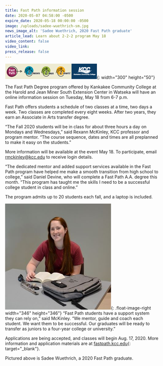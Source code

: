 ```yaml
---
title: Fast Path information session
date: 2020-05-07 04:58:00 -0500
expire_date: 2020-05-18 00:00:00 -0500
image: /uploads/sadee-wuethrich-sm.jpg
news_image_alt: 'Sadee Wuethrich, 2020 Fast Path graduate'
article_lead: Learn about 2-2-2 program May 18
video_content: false
video_link:
press_release: false
---
```


![](/uploads/300x50-mobile-ad-kccfastpath.png){: width="300" height="50"}

The Fast Path Degree program offered by Kankakee Community College at the Harold and Jean Miner South Extension Center in Watseka will have an online information session on Tuesday, May 18 from 6-7 p.m.&nbsp;

Fast Path offers students a schedule of two classes at a time, two days a week. Two classes are completed every eight weeks. After two years, they earn an Associate in Arts transfer degree.

“The Fall 2020 students will be in class for about three hours a day on Mondays and Wednesdays,” said Rexann McKinley, KCC professor and program mentor. “The course sequence, dates and times are all preplanned to make it easy on the students.”

More information will be available at the event May 18. To participate, email [rmckinley@kcc.edu](mailto:rmckinley@kcc.edu) to receive login details.

“The dedicated mentor and added support services available in the Fast Path program have helped me make a smooth transition from high school to college,” said Daniel Devine, who will complete a Fast Path A.A. degree this month. “This program has taught me the skills I need to be a successful college student in class and online.”

The program admits up to 20 students each fall, and a laptop is included.&nbsp;

![](/uploads/sadee-wuethrich-sm.jpg){: .float-image-right width="346" height="346"}&nbsp;“Fast Path students have a support system they can rely on,” said McKinley. “We mentor, guide and coach each student. We want them to be successful. Our graduates will be ready to transfer as juniors to a four-year college or university.”

Applications are being accepted, and classes will begin Aug. 17, 2020. More information and application materials are at [fastpath.kcc.edu](https://fastpath.kcc.edu/){: target="_blank"}.&nbsp;

Pictured above is Sadee Wuethrich, a 2020 Fast Path graduate.
